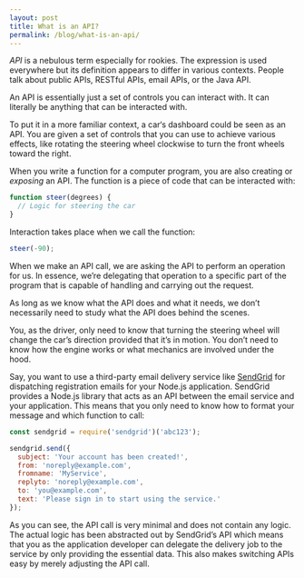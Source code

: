 ```yaml
---
layout: post
title: What is an API?
permalink: /blog/what-is-an-api/
---
```


*API* is a nebulous term especially for rookies. The expression is used
everywhere but its definition appears to differ in various contexts. People
talk about public APIs, RESTful APIs, email APIs, or the Java API.

An API is essentially just a set of controls you can interact with. It can
literally be anything that can be interacted with.

To put it in a more familiar context, a car‘s dashboard could be seen as an
API. You are given a set of controls that you can use to achieve various
effects, like rotating the steering wheel clockwise to turn the front wheels
toward the right.

When you write a function for a computer program, you are also creating or
*exposing* an API. The function is a piece of code that can be interacted
with:

```js
function steer(degrees) {
  // Logic for steering the car
}
```

Interaction takes place when we call the function:

```js
steer(-90);
```

When we make an API call, we are asking the API to perform an operation for
us. In essence, we’re delegating that operation to a specific part of the
program that is capable of handling and carrying out the request.

As long as we know what the API does and what it needs, we don’t necessarily
need to study what the API does behind the scenes.

You, as the driver, only need to know that turning the steering wheel will
change the car’s direction provided that it’s in motion. You don’t need to know
how the engine works or what mechanics are involved under the hood.

Say, you want to use a third-party email delivery service like
[SendGrid](https://sendgrid.com) for dispatching registration emails for your
Node.js application. SendGrid provides a Node.js library that acts as an
API between the email service and your application. This means that you only
need to know how to format your message and which function to call:

```js
const sendgrid = require('sendgrid')('abc123');

sendgrid.send({
  subject: 'Your account has been created!',
  from: 'noreply@example.com',
  fromname: 'MyService',
  replyto: 'noreply@example.com',
  to: 'you@example.com',
  text: 'Please sign in to start using the service.'
});
```

As you can see, the API call is very minimal and does not contain any logic.
The actual logic has been abstracted out by SendGrid’s API which means that
you as the application developer can delegate the delivery job to the
service by only providing the essential data. This also makes switching APIs
easy by merely adjusting the API call.
